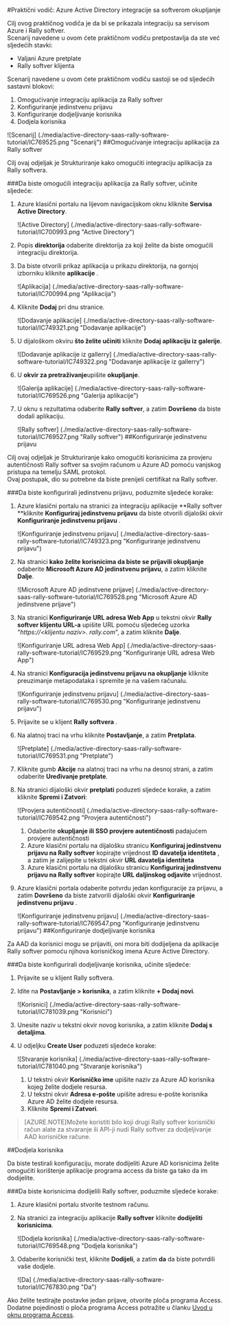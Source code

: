 <properties 
    pageTitle="Praktični vodič: Azure Active Directory integracije sa softverom okupljanje | Microsoft Azure" 
    description="Saznajte kako koristiti softver Rally s Azure Active Directory da biste omogućili jedinstvenu prijavu, automatiziranog dodjele resursa i više!" 
    services="active-directory" 
    authors="jeevansd"  
    documentationCenter="na" 
    manager="femila"/>
<tags 
    ms.service="active-directory" 
    ms.devlang="na" 
    ms.topic="article" 
    ms.tgt_pltfrm="na" 
    ms.workload="identity" 
    ms.date="09/26/2016" 
    ms.author="jeedes" />

#<a name="tutorial-azure-active-directory-integration-with-rally-software"></a>Praktični vodič: Azure Active Directory integracije sa softverom okupljanje
  
Cilj ovog praktičnog vodiča je da bi se prikazala integraciju sa servisom Azure i Rally softver.  
Scenarij navedene u ovom ćete praktičnom vodiču pretpostavlja da ste već sljedećih stavki:

-   Valjani Azure pretplate
-   Rally softver klijenta
  
Scenarij navedene u ovom ćete praktičnom vodiču sastoji se od sljedećih sastavni blokovi:

1.  Omogućivanje integraciju aplikacija za Rally softver
2.  Konfiguriranje jedinstvenu prijavu
3.  Konfiguriranje dodjeljivanje korisnika
4.  Dodjela korisnika

![Scenarij] (./media/active-directory-saas-rally-software-tutorial/IC769525.png "Scenarij")
##<a name="enabling-the-application-integration-for-rally-software"></a>Omogućivanje integraciju aplikacija za Rally softver
  
Cilj ovaj odjeljak je Strukturiranje kako omogućiti integraciju aplikacija za Rally softvera.

###<a name="to-enable-the-application-integration-for-rally-software-perform-the-following-steps"></a>Da biste omogućili integraciju aplikacija za Rally softver, učinite sljedeće:

1.  Azure klasični portalu na lijevom navigacijskom oknu kliknite **Servisa Active Directory**.

    ![Active Directory] (./media/active-directory-saas-rally-software-tutorial/IC700993.png "Active Directory")

2.  Popis **direktorija** odaberite direktorija za koji želite da biste omogućili integraciju direktorija.

3.  Da biste otvorili prikaz aplikacija u prikazu direktorija, na gornjoj izborniku kliknite **aplikacije** .

    ![Aplikacija] (./media/active-directory-saas-rally-software-tutorial/IC700994.png "Aplikacija")

4.  Kliknite **Dodaj** pri dnu stranice.

    ![Dodavanje aplikacije] (./media/active-directory-saas-rally-software-tutorial/IC749321.png "Dodavanje aplikacije")

5.  U dijaloškom okviru **što želite učiniti** kliknite **Dodaj aplikaciju iz galerije**.

    ![Dodavanje aplikacije iz gallerry] (./media/active-directory-saas-rally-software-tutorial/IC749322.png "Dodavanje aplikacije iz gallerry")

6.  U **okvir za pretraživanje**upišite **okupljanje**.

    ![Galerija aplikacije] (./media/active-directory-saas-rally-software-tutorial/IC769526.png "Galerija aplikacije")

7.  U oknu s rezultatima odaberite **Rally softver**, a zatim **Dovršeno** da biste dodali aplikaciju.

    ![Rally softver] (./media/active-directory-saas-rally-software-tutorial/IC769527.png "Rally softver")
##<a name="configuring-single-sign-on"></a>Konfiguriranje jedinstvenu prijavu
  
Cilj ovaj odjeljak je Strukturiranje kako omogućiti korisnicima za provjeru autentičnosti Rally softver sa svojim računom u Azure AD pomoću vanjskog pristupa na temelju SAML protokol.  
Ovaj postupak, dio su potrebne da biste prenijeli certifikat na Rally softver.

###<a name="to-configure-single-sign-on-perform-the-following-steps"></a>Da biste konfigurirali jedinstvenu prijavu, poduzmite sljedeće korake:

1.  Azure klasični portalu na stranici za integraciju aplikacije **Rally softver **kliknite **Konfiguriraj jedinstvenu prijavu** da biste otvorili dijaloški okvir **Konfiguriranje jedinstvenu prijavu** .

    ![Konfiguriranje jedinstvenu prijavu] (./media/active-directory-saas-rally-software-tutorial/IC749323.png "Konfiguriranje jedinstvenu prijavu")

2.  Na stranici **kako želite korisnicima da biste se prijavili okupljanje** odaberite **Microsoft Azure AD jedinstvenu prijavu**, a zatim kliknite **Dalje**.

    ![Microsoft Azure AD jedinstvene prijave] (./media/active-directory-saas-rally-software-tutorial/IC769528.png "Microsoft Azure AD jedinstvene prijave")

3.  Na stranici **Konfiguriranje URL adresa Web App** u tekstni okvir **Rally softver klijentu URL-a** upišite URL pomoću sljedećeg uzorka "*https://\<klijentu naziv\>. rally.com*", a zatim kliknite **Dalje**.

    ![Konfiguriranje URL adresa Web App] (./media/active-directory-saas-rally-software-tutorial/IC769529.png "Konfiguriranje URL adresa Web App")

4.  Na stranici **Konfiguracija jedinstvenu prijavu na okupljanje** kliknite preuzimanje metapodataka i spremite je na vašem računalu.

    ![Konfiguriranje jedinstvenu prijavu] (./media/active-directory-saas-rally-software-tutorial/IC769530.png "Konfiguriranje jedinstvenu prijavu")

5.  Prijavite se u klijent **Rally softvera** .

6.  Na alatnoj traci na vrhu kliknite **Postavljanje**, a zatim **Pretplata**.

    ![Pretplate] (./media/active-directory-saas-rally-software-tutorial/IC769531.png "Pretplate")

7.  Kliknite gumb **Akcije** na alatnoj traci na vrhu na desnoj strani, a zatim odaberite **Uređivanje pretplate**.

8.  Na stranici dijaloški okvir **pretplati** poduzeti sljedeće korake, a zatim kliknite **Spremi i Zatvori**:

    ![Provjera autentičnosti] (./media/active-directory-saas-rally-software-tutorial/IC769542.png "Provjera autentičnosti")

    1.  Odaberite **okupljanje ili SSO provjere autentičnosti** padajućem provjere autentičnosti
    2.  Azure klasični portalu na dijalošku stranicu **Konfiguriraj jedinstvenu prijavu na Rally softver** kopirajte vrijednost **ID davatelja identiteta** , a zatim je zalijepite u tekstni okvir **URL davatelja identiteta**
    3.  Azure klasični portalu na dijalošku stranicu **Konfiguriraj jedinstvenu prijavu na Rally softver** kopirajte **URL daljinskog odjavite** vrijednost.

9.  Azure klasični portala odaberite potvrdu jedan konfiguracije za prijavu, a zatim **Dovršeno** da biste zatvorili dijaloški okvir **Konfiguriranje jedinstvenu prijavu** .

    ![Konfiguriranje jedinstvenu prijavu] (./media/active-directory-saas-rally-software-tutorial/IC769547.png "Konfiguriranje jedinstvenu prijavu")
##<a name="configuring-user-provisioning"></a>Konfiguriranje dodjeljivanje korisnika
  
Za AAD da korisnici mogu se prijaviti, oni mora biti dodijeljena da aplikacije Rally softver pomoću njihova korisničkog imena Azure Active Directory.

###<a name="to-configure-user-provisioning-perform-the-following-steps"></a>Da biste konfigurirali dodjeljivanje korisnika, učinite sljedeće:

1.  Prijavite se u klijent Rally softvera.

2.  Idite na **Postavljanje \> korisnika**, a zatim kliknite **+ Dodaj novi**.

    ![Korisnici] (./media/active-directory-saas-rally-software-tutorial/IC781039.png "Korisnici")

3.  Unesite naziv u tekstni okvir novog korisnika, a zatim kliknite **Dodaj s detaljima**.

4.  U odjeljku **Create User** poduzeti sljedeće korake:

    ![Stvaranje korisnika] (./media/active-directory-saas-rally-software-tutorial/IC781040.png "Stvaranje korisnika")

    1.  U tekstni okvir **Korisničko ime** upišite naziv za Azure AD korisnika kojeg želite dodjele resursa.
    2.  U tekstni okvir **Adresa e-pošte** upišite adresu e-pošte korisnika Azure AD želite dodjele resursa.
    3.  Kliknite **Spremi i Zatvori**.

>[AZURE.NOTE]Možete koristiti bilo koji drugi Rally softver korisnički račun alate za stvaranje ili API-ji nudi Rally softver za dodjeljivanje AAD korisničke račune.

##<a name="assigning-users"></a>Dodjela korisnika
  
Da biste testirali konfiguraciju, morate dodijeliti Azure AD korisnicima želite omogućiti korištenje aplikacije programa access da biste ga tako da im dodijelite.

###<a name="to-assign-users-to-rally-software-perform-the-following-steps"></a>Da biste korisnicima dodijelili Rally softver, poduzmite sljedeće korake:

1.  Azure klasični portalu stvorite testnom računu.

2.  Na stranici za integraciju aplikacije **Rally softver** kliknite **dodijeliti korisnicima**.

    ![Dodjela korisnika] (./media/active-directory-saas-rally-software-tutorial/IC769548.png "Dodjela korisnika")

3.  Odaberite korisnički test, kliknite **Dodijeli**, a zatim **da** da biste potvrdili vaše dodjele.

    ![Da] (./media/active-directory-saas-rally-software-tutorial/IC767830.png "Da")
  
Ako želite testirajte postavke jedan prijave, otvorite ploča programa Access. Dodatne pojedinosti o ploča programa Access potražite u članku [Uvod u oknu programa Access](active-directory-saas-access-panel-introduction.md).




